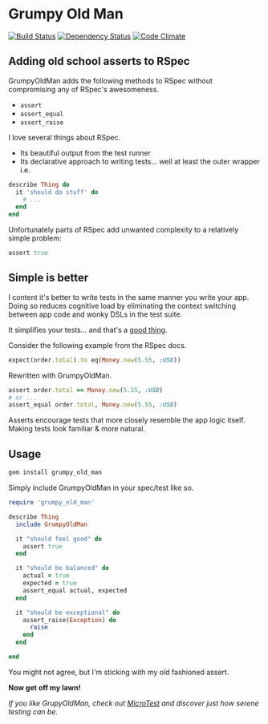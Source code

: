 # Grumpy Old Man

[![Build Status](https://travis-ci.org/hopsoft/grumpy_old_man.png?branch=master)](https://travis-ci.org/hopsoft/grumpy_old_man)
[![Dependency Status](https://gemnasium.com/hopsoft/grumpy_old_man.png)](https://gemnasium.com/hopsoft/grumpy_old_man)
[![Code Climate](https://codeclimate.com/github/hopsoft/grumpy_old_man.png)](https://codeclimate.com/github/hopsoft/grumpy_old_man)

## Adding old school asserts to RSpec

GrumpyOldMan adds the following methods to RSpec without compromising any of RSpec's awesomeness.

* `assert`
* `assert_equal`
* `assert_raise`

I love several things about RSpec.

* Its beautiful output from the test runner
* Its declarative approach to writing tests... well at least the outer wrapper i.e.

```ruby
describe Thing do
  it 'should do stuff' do
    # ...
  end
end
```

Unfortunately parts of RSpec add unwanted complexity to a relatively simple problem:

```ruby
assert true
```

## Simple is better

I content it's better to write tests in the same manner you write your app.
Doing so reduces cognitive load by eliminating the context switching
between app code and wonky DSLs in the test suite.

It simplifies your tests... and that's a [good thing](http://en.wikipedia.org/wiki/Unix_philosophy#.22Worse_is_better.22).

Consider the following example from the RSpec docs.

```ruby
expect(order.total).to eq(Money.new(5.55, :USD))
```

Rewritten with GrumpyOldMan.
```ruby
assert order.total == Money.new(5.55, :USD)
# or ...
assert_equal order.total, Money.new(5.55, :USD)
```

Asserts encourage tests that more closely resemble the app logic itself.
Making tests look familiar & more natural.

## Usage

```bash
gem install grumpy_old_man
```

Simply include GrumpyOldMan in your spec/test like so.

```ruby
require 'grumpy_old_man'

describe Thing
  include GrumpyOldMan

  it "should feel good" do
    assert true
  end

  it "should be balanced" do
    actual = true
    expected = true
    assert_equal actual, expected
  end

  it "should be exceptional" do
    assert_raise(Exception) do
      raise
    end
  end

end
```

You might not agree, but I'm sticking with my old fashioned assert.

**Now get off my lawn!**

*If you like GrupyOldMan, check out [MicroTest](http://hopsoft.github.com/micro_test/) and discover just how serene testing can be.*

